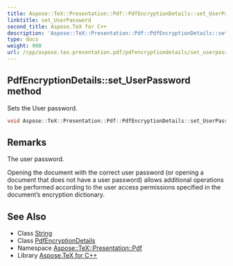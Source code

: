 ```yaml
---
title: Aspose::TeX::Presentation::Pdf::PdfEncryptionDetails::set_UserPassword method
linktitle: set_UserPassword
second_title: Aspose.TeX for C++
description: 'Aspose::TeX::Presentation::Pdf::PdfEncryptionDetails::set_UserPassword method. Sets the User password in C++.'
type: docs
weight: 900
url: /cpp/aspose.tex.presentation.pdf/pdfencryptiondetails/set_userpassword/
---
```

## PdfEncryptionDetails::set_UserPassword method


Sets the User password.

```cpp
void Aspose::TeX::Presentation::Pdf::PdfEncryptionDetails::set_UserPassword(System::String value)
```

## Remarks


The user password. 

Opening the document with the correct user password (or opening a document that does not have a user password) allows additional operations to be performed according to the user access permissions specified in the document’s encryption dictionary. 
## See Also

* Class [String](../../../system/string/)
* Class [PdfEncryptionDetails](../)
* Namespace [Aspose::TeX::Presentation::Pdf](../../)
* Library [Aspose.TeX for C++](../../../)
